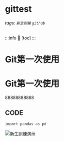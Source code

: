 # gittest
###### tags: `新生訓練` `github`

:::info
:bookmark: 
[toc]
:::

Git第一次使用
===

# Git第一次使用
88888888888
## CODE
```python=
import pandas as pd
```
![新生訓練演示](https://i.imgur.com/8ngRDv9.png)
